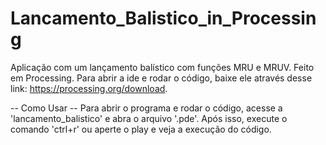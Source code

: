 # Lancamento_Balistico_in_Processing
Aplicação com um lançamento balístico com funções MRU e MRUV. 
Feito em Processing. 
Para abrir a ide e rodar o código, baixe ele através desse link: https://processing.org/download. 

 -- Como Usar --
Para abrir o programa e rodar o código, acesse a 'lancamento_balistico' e abra o arquivo '.pde'. 
Após isso, execute o comando 'ctrl+r' ou aperte o play e veja a execução do código.

